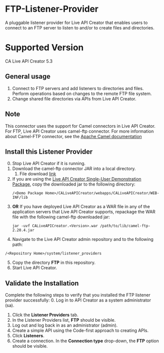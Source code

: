 # FTP-Listener-Provider
A pluggable listener provider for Live API Creator that enables users to connect to an FTP server to listen to and/or to create files and directories.

# Supported Version
CA Live API Creator 5.3

## General usage
1. Connect to FTP servers and add listeners to directories and files. Perform operations based on changes to
 the remote FTP file system.
2. Change shared file directories via APIs from Live API Creator.

## Note 
This connector uses the support for Camel connectors in Live API Creator. For FTP, Live API Creator uses camel-ftp connector.
For more information about Camel-FTP connector, see the [Apache Camel documentation](https://camel.apache.org/ftp.html)  

## Install this Listener Provider
0. Stop Live API Creator if it is running. 
1. Download the camel-ftp connector JAR into a local directory. 
    1. File download [link](http://central.maven.org/maven2/org/apache/camel/camel-ftp/2.20.4/)
2. If you are using the [Live API Creator Single-User Demonstration Package](https://docops.ca.com/ca-live-api-creator/5-2/en/installing-and-upgrading/install-the-single-user-demonstration-package), 
copy the downloaded jar to the following directory:
    ```
    /<Demo Package Home>/CALiveAPICreator/webapps/CALiveAPICreator/WEB-INF/lib
    ```
3. **OR** If you have deployed Live API Creator as a WAR file in any of the application servers that Live API Creator supports, repackage the WAR file with the following camel-ftp downloaded jar:
    ```
    jar -uvf CALiveAPICreator.<Version>.war /path/to/lib/camel-ftp-2.20.4.jar
    ```
4. Navigate to the Live API Creator admin repository and to the following path:
```
/<Repository Home>/system/listener_providers
```
5. Copy the directory **FTP** in this repository.
6. Start Live API Creator.

## Validate the Installation
Complete the following steps to verify that you installed the FTP listener provider successfully:
0. Log in to API Creator as a system administrator (sa).
1. Click the **Listener Providers** tab.
2. In the Listener Providers list, **FTP** should be visible.
3. Log out and log back in as an administrator (admin).
4. Create a simple API using the Code-first approach to creating APIs.
5. Click **Listeners**.
3. Create a connection. In the **Connection type** drop-down, the **FTP** option should be visible.
